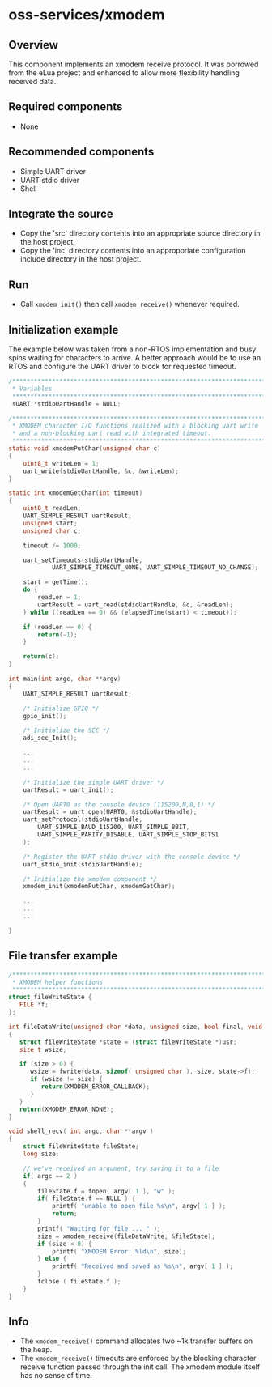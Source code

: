 # oss-services/xmodem

## Overview

This component implements an xmodem receive protocol.  It was borrowed from the eLua project and enhanced to allow more flexibility handling received data.

## Required components

- None

## Recommended components

- Simple UART driver
- UART stdio driver
- Shell

## Integrate the source

- Copy the 'src' directory contents into an appropriate source directory in the host project.
- Copy the 'inc' directory contents into an approporiate configuration include directory in the host project.

## Run

- Call `xmodem_init()` then call `xmodem_receive()` whenever required.

## Initialization example

The example below was taken from a non-RTOS implementation and busy spins waiting for characters to arrive.  A better approach would be to use an RTOS and configure the UART driver to block for requested timeout.

```C
/***********************************************************************
 * Variables
 **********************************************************************/
 sUART *stdioUartHandle = NULL;

/***********************************************************************
 * XMODEM character I/O functions realized with a blocking uart write
 * and a non-blocking uart read with integrated timeout.
 **********************************************************************/
static void xmodemPutChar(unsigned char c)
{
    uint8_t writeLen = 1;
    uart_write(stdioUartHandle, &c, &writeLen);
}

static int xmodemGetChar(int timeout)
{
    uint8_t readLen;
    UART_SIMPLE_RESULT uartResult;
    unsigned start;
    unsigned char c;

    timeout /= 1000;

    uart_setTimeouts(stdioUartHandle,
            UART_SIMPLE_TIMEOUT_NONE, UART_SIMPLE_TIMEOUT_NO_CHANGE);

    start = getTime();
    do {
        readLen = 1;
        uartResult = uart_read(stdioUartHandle, &c, &readLen);
    } while ((readLen == 0) && (elapsedTime(start) < timeout));

    if (readLen == 0) {
        return(-1);
    }

    return(c);
}

int main(int argc, char **argv)
{
    UART_SIMPLE_RESULT uartResult;

    /* Initialize GPIO */
    gpio_init();

    /* Initialize the SEC */
    adi_sec_Init();

    ...
    ...
    ...

    /* Initialize the simple UART driver */
    uartResult = uart_init();

    /* Open UART0 as the console device (115200,N,8,1) */
    uartResult = uart_open(UART0, &stdioUartHandle);
    uart_setProtocol(stdioUartHandle,
        UART_SIMPLE_BAUD_115200, UART_SIMPLE_8BIT,
        UART_SIMPLE_PARITY_DISABLE, UART_SIMPLE_STOP_BITS1
    );

    /* Register the UART stdio driver with the console device */
    uart_stdio_init(stdioUartHandle);

    /* Initialize the xmodem component */
    xmodem_init(xmodemPutChar, xmodemGetChar);

    ...
    ...
    ...

}
```

## File transfer example

```C
/***********************************************************************
 * XMODEM helper functions
 **********************************************************************/
struct fileWriteState {
   FILE *f;
};

int fileDataWrite(unsigned char *data, unsigned size, bool final, void *usr)
{
   struct fileWriteState *state = (struct fileWriteState *)usr;
   size_t wsize;

   if (size > 0) {
      wsize = fwrite(data, sizeof( unsigned char ), size, state->f);
      if (wsize != size) {
         return(XMODEM_ERROR_CALLBACK);
      }
   }
   return(XMODEM_ERROR_NONE);
}

void shell_recv( int argc, char **argv )
{
    struct fileWriteState fileState;
    long size;

    // we've received an argument, try saving it to a file
    if( argc == 2 )
    {
        fileState.f = fopen( argv[ 1 ], "w" );
        if( fileState.f == NULL ) {
            printf( "unable to open file %s\n", argv[ 1 ] );
            return;
        }
        printf( "Waiting for file ... " );
        size = xmodem_receive(fileDataWrite, &fileState);
        if (size < 0) {
            printf( "XMODEM Error: %ld\n", size);
        } else {
            printf( "Received and saved as %s\n", argv[ 1 ] );
        }
        fclose ( fileState.f );
    }
}

```

## Info

- The `xmodem_receive()` command allocates two ~1k transfer buffers on the heap.
- The `xmodem_receive()` timeouts are enforced by the blocking character receive function passed through the init call.  The xmodem module itself has no sense of time.
